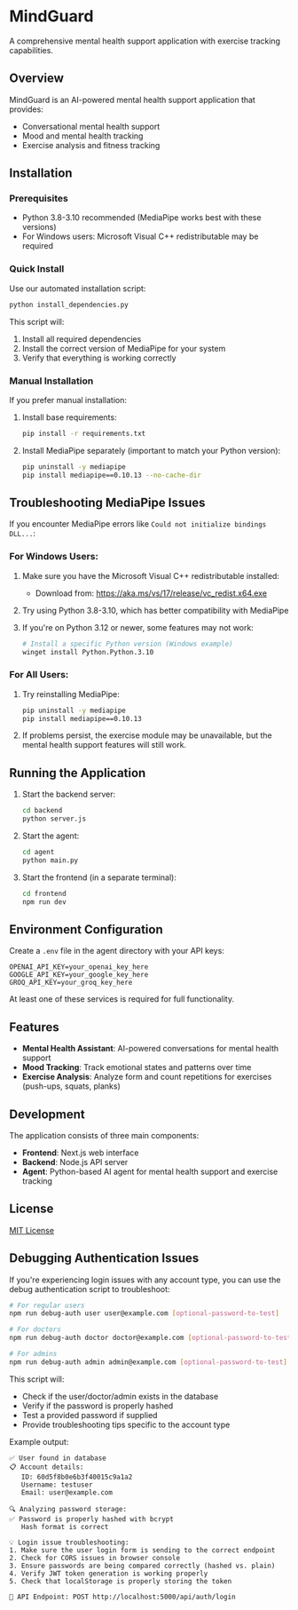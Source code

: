 # MindGuard

A comprehensive mental health support application with exercise tracking capabilities.

## Overview

MindGuard is an AI-powered mental health support application that provides:

- Conversational mental health support
- Mood and mental health tracking
- Exercise analysis and fitness tracking

## Installation

### Prerequisites

- Python 3.8-3.10 recommended (MediaPipe works best with these versions)
- For Windows users: Microsoft Visual C++ redistributable may be required

### Quick Install

Use our automated installation script:

```bash
python install_dependencies.py
```

This script will:
1. Install all required dependencies
2. Install the correct version of MediaPipe for your system
3. Verify that everything is working correctly

### Manual Installation

If you prefer manual installation:

1. Install base requirements:
   ```bash
   pip install -r requirements.txt
   ```

2. Install MediaPipe separately (important to match your Python version):
   ```bash
   pip uninstall -y mediapipe
   pip install mediapipe==0.10.13 --no-cache-dir
   ```

## Troubleshooting MediaPipe Issues

If you encounter MediaPipe errors like `Could not initialize bindings DLL...`:

### For Windows Users:

1. Make sure you have the Microsoft Visual C++ redistributable installed:
   - Download from: https://aka.ms/vs/17/release/vc_redist.x64.exe

2. Try using Python 3.8-3.10, which has better compatibility with MediaPipe

3. If you're on Python 3.12 or newer, some features may not work:
   ```bash
   # Install a specific Python version (Windows example)
   winget install Python.Python.3.10
   ```

### For All Users:

1. Try reinstalling MediaPipe:
   ```bash
   pip uninstall -y mediapipe
   pip install mediapipe==0.10.13
   ```

2. If problems persist, the exercise module may be unavailable, but the mental health support features will still work.

## Running the Application

1. Start the backend server:
   ```bash
   cd backend
   python server.js
   ```

2. Start the agent:
   ```bash
   cd agent
   python main.py
   ```

3. Start the frontend (in a separate terminal):
   ```bash
   cd frontend
   npm run dev
   ```

## Environment Configuration

Create a `.env` file in the agent directory with your API keys:

```
OPENAI_API_KEY=your_openai_key_here
GOOGLE_API_KEY=your_google_key_here
GROQ_API_KEY=your_groq_key_here
```

At least one of these services is required for full functionality.

## Features

- **Mental Health Assistant**: AI-powered conversations for mental health support
- **Mood Tracking**: Track emotional states and patterns over time  
- **Exercise Analysis**: Analyze form and count repetitions for exercises (push-ups, squats, planks)

## Development

The application consists of three main components:

- **Frontend**: Next.js web interface
- **Backend**: Node.js API server
- **Agent**: Python-based AI agent for mental health support and exercise tracking

## License

[MIT License](LICENSE)

## Debugging Authentication Issues

If you're experiencing login issues with any account type, you can use the debug authentication script to troubleshoot:

```bash
# For regular users
npm run debug-auth user user@example.com [optional-password-to-test]

# For doctors
npm run debug-auth doctor doctor@example.com [optional-password-to-test]

# For admins
npm run debug-auth admin admin@example.com [optional-password-to-test]
```

This script will:
- Check if the user/doctor/admin exists in the database
- Verify if the password is properly hashed
- Test a provided password if supplied
- Provide troubleshooting tips specific to the account type

Example output:
```
✅ User found in database
📋 Account details:
   ID: 60d5f8b0e6b3f40015c9a1a2
   Username: testuser
   Email: user@example.com

🔍 Analyzing password storage:
✅ Password is properly hashed with bcrypt
   Hash format is correct

💡 Login issue troubleshooting:
1. Make sure the user login form is sending to the correct endpoint
2. Check for CORS issues in browser console
3. Ensure passwords are being compared correctly (hashed vs. plain)
4. Verify JWT token generation is working properly
5. Check that localStorage is properly storing the token

📌 API Endpoint: POST http://localhost:5000/api/auth/login
``` 